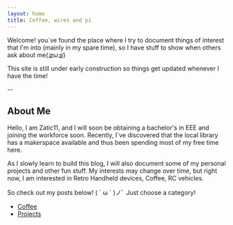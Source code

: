 ```yaml
---
layout: home
title: Coffee, wires and pi
---
```

Welcome! you`ve found the place where I try to document things of interest that I'm into (mainly in my spare time), so I have stuff to show when others ask about me(*≧ω≦*)

This site is still under early construction so things get updated whenever I have the time! 

--
## About Me

Hello, I am Zatic11, and I will soon be obtaining a bachelor's in EEE and joining the workforce soon. Recently, I`ve discovered that the local library has a makerspace available and thus been spending most of my free time here. 

As I slowly learn to build this blog, I will also document some of my personal projects and other fun stuff. 
My interests may change over time, but right now, I am interested in Retro Handheld devices, Coffee, RC vehicles. 

So check out my posts below! 	( ´ ω ` )ノﾞ
Just choose a category!

- [Coffee](/coffee/)
- [Projects](/projects/)
